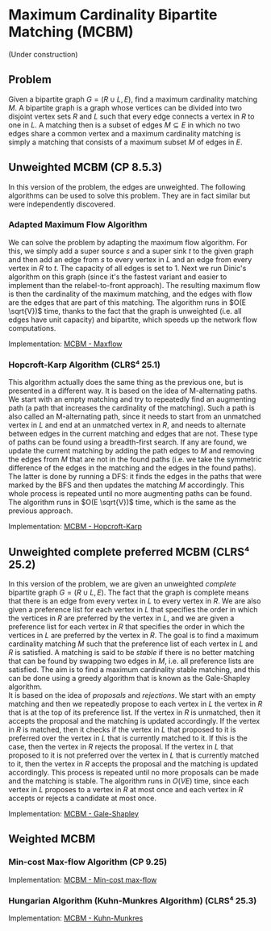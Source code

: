 # Maximum Cardinality Bipartite Matching (MCBM)

(Under construction)

## Problem

Given a bipartite graph $G = (R \cup L, E)$, find a maximum cardinality matching $M$. A bipartite graph is a graph whose vertices can be divided into two disjoint vertex sets $R$ and $L$ such that every edge connects a vertex in $R$ to one in $L$. A matching then is a subset of edges $M \subseteq E$ in which no two edges share a common vertex and a maximum cardinality matching is simply a matching that consists of a maximum subset $M$ of edges in $E$.

## Unweighted MCBM (CP 8.5.3)

In this version of the problem, the edges are unweighted. The following algorithms can be used to solve this problem. They are in fact similar but were independently discovered.

### Adapted Maximum Flow Algorithm

We can solve the problem by adapting the maximum flow algorithm. For this, we simply add a super source $s$ and a super sink $t$ to the given graph and then add an edge from $s$ to every vertex in $L$ and an edge from every vertex in $R$ to $t$. The capacity of all edges is set to 1. Next we run Dinic's algorithm on this graph (since it's the fastest variant and easier to implement than the relabel-to-front approach). The resulting maximum flow is then the cardinality of the maximum matching, and the edges with flow are the edges that are part of this matching. The algorithm runs in $O(E \sqrt{V})$ time, thanks to the fact that the graph is unweighted (i.e. all edges have unit capacity) and bipartite, which speeds up the network flow computations.

Implementation: [MCBM - Maxflow](https://github.com/pl3onasm/AADS/blob/main/algorithms/graphs/mcbm/mcbm-1.c)

### Hopcroft-Karp Algorithm (CLRS⁴ 25.1)

This algorithm actually does the same thing as the previous one, but is presented in a different way. It is based on the idea of M-alternating paths. We start with an empty matching and try to repeatedly find an augmenting path (a path that increases the cardinality of the matching).
Such a path is also called an M-alternating path, since it needs to start from an unmatched vertex in $L$ and end at an unmatched vertex in $R$, and needs to alternate between edges in the current matching and edges that are not. These type of paths can be found using a breadth-first search. If any are found, we update the current matching by adding the path edges to $M$ and removing the edges from $M$ that are not in the found paths (i.e. we take the symmetric difference of the edges in the matching and the edges in the found paths). The latter is done by running a DFS: it finds the edges in the paths that were marked by the BFS and then updates the matching $M$ accordingly. This whole process is repeated until no more augmenting paths can be found. The algorithm runs in $O(E \sqrt{V})$ time, which is the same as the previous approach.

Implementation: [MCBM - Hopcroft-Karp](https://github.com/pl3onasm/AADS/blob/main/algorithms/graphs/mcbm/mcbm-2.c)

## Unweighted complete preferred MCBM (CLRS⁴ 25.2)

In this version of the problem, we are given an unweighted *complete* bipartite graph $G = (R \cup L, E)$. The fact that the graph is complete means that there is an edge from every vertex in $L$ to every vertex in $R$. We are also given a preference list for each vertex in $L$ that specifies the order in which the vertices in $R$ are preferred by the vertex in $L$, and we are given a preference list for each vertex in $R$ that specifies the order in which the vertices in $L$ are preferred by the vertex in $R$. The goal is to find a maximum cardinality matching $M$ such that the preference list of each vertex in $L$ and $R$ is satisfied. A matching is said to be *stable* if there is no better matching that can be found by swapping two edges in $M$, i.e. all preference lists are satisfied. The aim is to find a maximum cardinality stable matching, and this can be done using a greedy algorithm that is known as the Gale-Shapley algorithm.  
It is based on the idea of *proposals* and *rejections*. We start with an empty matching and then we repeatedly propose to each vertex in $L$ the vertex in $R$ that is at the top of its preference list. If the vertex in $R$ is unmatched, then it accepts the proposal and the matching is updated accordingly. If the vertex in $R$ is matched, then it checks if the vertex in $L$ that proposed to it is preferred over the vertex in $L$ that is currently matched to it. If this is the case, then the vertex in $R$ rejects the proposal. If the vertex in $L$ that proposed to it is not preferred over the vertex in $L$ that is currently matched to it, then the vertex in $R$ accepts the proposal and the matching is updated accordingly. This process is repeated until no more proposals can be made and the matching is stable. The algorithm runs in $O(VE)$ time, since each vertex in $L$ proposes to a vertex in $R$ at most once and each vertex in $R$ accepts or rejects a candidate at most once.

Implementation: [MCBM - Gale-Shapley](https://github.com/pl3onasm/AADS/blob/main/algorithms/graphs/mcbm/mcbm-3.c)

## Weighted MCBM

### Min-cost Max-flow Algorithm (CP 9.25)

Implementation: [MCBM - Min-cost max-flow](https://github.com/pl3onasm/AADS/blob/main/algorithms/graphs/mcbm/mcbm-3.c)

### Hungarian Algorithm (Kuhn-Munkres Algorithm) (CLRS⁴ 25.3)

Implementation: [MCBM - Kuhn-Munkres](https://github.com/pl3onasm/AADS/blob/main/algorithms/graphs/mcbm/mcbm-4.c)
